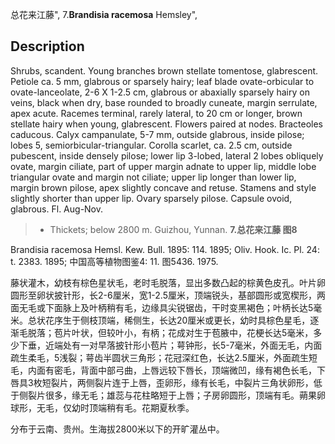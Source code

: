 总花来江藤",
7.**Brandisia racemosa** Hemsley",

## Description
Shrubs, scandent. Young branches brown stellate tomentose, glabrescent. Petiole ca. 5 mm, glabrous or sparsely hairy; leaf blade ovate-orbicular to ovate-lanceolate, 2-6 X 1-2.5 cm, glabrous or abaxially sparsely hairy on veins, black when dry, base rounded to broadly cuneate, margin serrulate, apex acute. Racemes terminal, rarely lateral, to 20 cm or longer, brown stellate hairy when young, glabrescent. Flowers paired at nodes. Bracteoles caducous. Calyx campanulate, 5-7 mm, outside glabrous, inside pilose; lobes 5, semiorbicular-triangular. Corolla scarlet, ca. 2.5 cm, outside pubescent, inside densely pilose; lower lip 3-lobed, lateral 2 lobes obliquely ovate, margin ciliate, part of upper margin adnate to upper lip, middle lobe triangular ovate and margin not ciliate; upper lip longer than lower lip, margin brown pilose, apex slightly concave and retuse. Stamens and style slightly shorter than upper lip. Ovary sparsely pilose. Capsule ovoid, glabrous. Fl. Aug-Nov.

> * Thickets; below 2800 m. Guizhou, Yunnan.
**7.总花来江藤 图8**

Brandisia racemosa Hemsl. Kew. Bull. 1895: 114. 1895; Oliv. Hook. Ic. Pl. 24: t. 2383. 1895; 中国高等植物图鉴4: 11. 图5436. 1975.

藤状灌木，幼枝有棕色星状毛，老时毛脱落，显出多数凸起的棕黄色皮孔。叶片卵圆形至卵状披针形，长2-6厘米，宽1-2.5厘米，顶端锐头，基部圆形或宽楔形，两面无毛或下面脉上及叶柄稍有毛，边缘具尖锐锯齿，干时变黑褐色；叶柄长达5毫米。总状花序生于侧枝顶端，稀侧生，长达20厘米或更长，幼时具棕色星毛，逐渐毛脱落；苞片叶状，但较叶小，有柄；花成对生于苞腋中，花梗长达5毫米，多少下垂，近端处有一对早落披针形小苞片；萼钟形，长5-7毫米，外面无毛，内面疏生柔毛，5浅裂；萼齿半圆状三角形；花冠深红色，长达2.5厘米，外面疏生短毛，内面有密毛，背面中部弓曲，上唇远较下唇长，顶端微凹，缘有褐色长毛，下唇具3枚短裂片，两侧裂片连于上唇，歪卵形，缘有长毛，中裂片三角状卵形，低于侧裂片很多，缘无毛；雄蕊与花柱略短于上唇；子房卵圆形，顶端有毛。蒴果卵球形，无毛，仅幼时顶端稍有毛。花期夏秋季。

分布于云南、贵州。生海拔2800米以下的开旷灌丛中。
